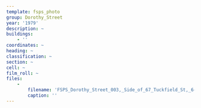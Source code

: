 ```yaml
---
template: fsps_photo
group: Dorothy_Street
year: '1979'
description: ~
buildings:
    - ''
coordinates: ~
heading: ~
classification: ~
section: ~
cell: ~
film_roll: ~
files:
    -
        filename: 'FSPS_Dorothy_Street_003,_Side_of_67_Tuckfield_St,_6-4-C,_1979.png'
        caption: ''
---
```

